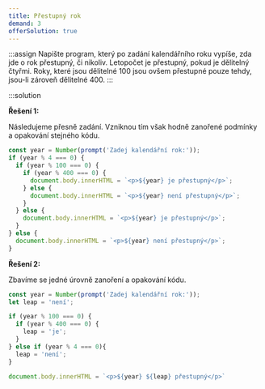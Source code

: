 ```yaml
---
title: Přestupný rok
demand: 3
offerSolution: true
---
```


:::assign
Napište program, který po zadání kalendářního roku vypíše, zda jde o rok přestupný, či nikoliv. Letopočet je přestupný, pokud je dělitelný čtyřmi. Roky, které jsou dělitelné 100 jsou ovšem přestupné pouze tehdy, jsou-li zároveň dělitelné 400.
:::

:::solution

**Řešení 1:**

Následujeme přesně zadání. Vzniknou tím však hodně zanořené podmínky a opakování stejného kódu.

```js
const year = Number(prompt('Zadej kalendářní rok:'));
if (year % 4 === 0) {
  if (year % 100 === 0) {
    if (year % 400 === 0) {
      document.body.innerHTML = `<p>${year} je přestupný</p>`;
    } else {
      document.body.innerHTML = `<p>${year} není přestupný</p>`;
    }
  } else {
    document.body.innerHTML = `<p>${year} je přestupný</p>`;
  }
} else {
  document.body.innerHTML = `<p>${year} není přestupný</p>`;
}
```

**Řešení 2:**

Zbavíme se jedné úrovně zanoření a opakování kódu.

```js
const year = Number(prompt('Zadej kalendářní rok:'));
let leap = 'není';

if (year % 100 === 0) {
  if (year % 400 === 0) {
    leap = 'je';
  } 
} else if (year % 4 === 0){
  leap = 'není';
}

document.body.innerHTML = `<p>${year} ${leap} přestupný</p>`
```